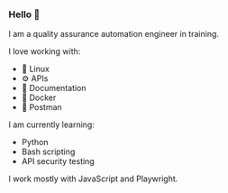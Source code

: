 ### Hello 👋
I am a quality assurance automation engineer in training.

I love working with:
- 🐧 Linux 
- ⚙️ APIs
- 📄 Documentation
- 🐋 Docker 
- 🚀 Postman 

I am currently learning:
- Python
- Bash scripting
- API security testing

I work mostly with JavaScript and Playwright.
